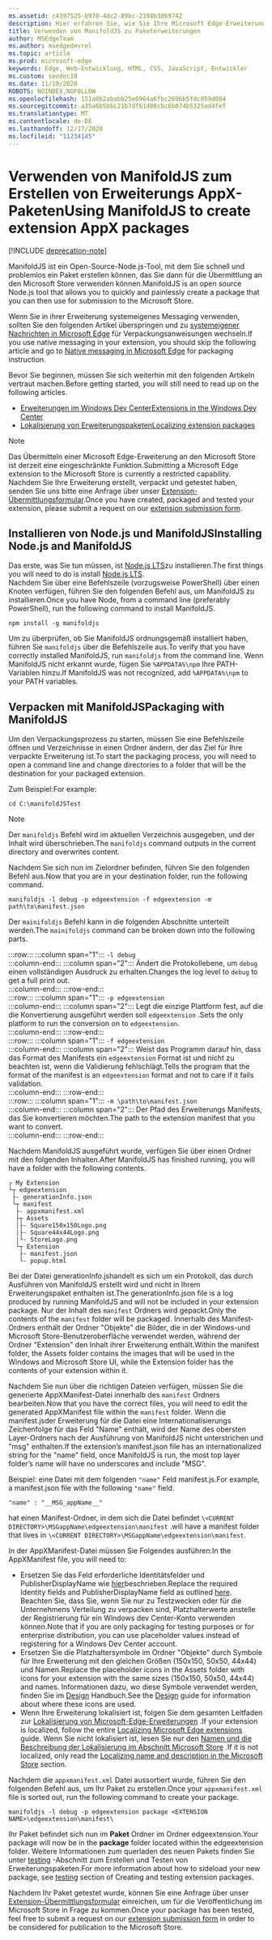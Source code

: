 ```yaml
---
ms.assetid: c4397525-b978-4dc2-89bc-2198b3069742
description: Hier erfahren Sie, wie Sie Ihre Microsoft Edge-Erweiterung mit ManifoldJS, dem Node.js Open-Source-Tool, im Handumdrehen verpacken.
title: Verwenden von ManifoldJS zu Paketerweiterungen
author: MSEdgeTeam
ms.author: msedgedevrel
ms.topic: article
ms.prod: microsoft-edge
keywords: Edge, Web-Entwicklung, HTML, CSS, JavaScript, Entwickler
ms.custom: seodec18
ms.date: 11/19/2020
ROBOTS: NOINDEX,NOFOLLOW
ms.openlocfilehash: 151a8b2ababb25e0964a6fbc2696b5fdc059d084
ms.sourcegitcommit: a35a6b5bbc21b7df61d08cbc6b074b5325ad4fef
ms.translationtype: MT
ms.contentlocale: de-DE
ms.lasthandoff: 12/17/2020
ms.locfileid: "11234145"
---
```

# <span data-ttu-id="0a9bf-104">Verwenden von ManifoldJS zum Erstellen von Erweiterungs AppX-Paketen</span><span class="sxs-lookup"><span data-stu-id="0a9bf-104">Using ManifoldJS to create extension AppX packages</span></span>  

[!INCLUDE [deprecation-note](../../includes/deprecation-note.md)]  

<span data-ttu-id="0a9bf-105">ManifoldJS ist ein Open-Source-Node.js-Tool, mit dem Sie schnell und problemlos ein Paket erstellen können, das Sie dann für die Übermittlung an den Microsoft Store verwenden können.</span><span class="sxs-lookup"><span data-stu-id="0a9bf-105">ManifoldJS is an open source Node.js tool that allows you to quickly and painlessly create a package that you can then use for submission to the Microsoft Store.</span></span>  

<span data-ttu-id="0a9bf-106">Wenn Sie in ihrer Erweiterung systemeigenes Messaging verwenden, sollten Sie den folgenden Artikel überspringen und zu [systemeigener Nachrichten in Microsoft Edge](../native-messaging.md#creating-an-extension-with-native-messaging) für Verpackungsanweisungen wechseln.</span><span class="sxs-lookup"><span data-stu-id="0a9bf-106">If you use native messaging in your extension, you should skip the following article and go to [Native messaging in Microsoft Edge](../native-messaging.md#creating-an-extension-with-native-messaging) for packaging instruction.</span></span>  

<span data-ttu-id="0a9bf-107">Bevor Sie beginnen, müssen Sie sich weiterhin mit den folgenden Artikeln vertraut machen.</span><span class="sxs-lookup"><span data-stu-id="0a9bf-107">Before getting started, you will still need to read up on the following articles.</span></span>  

*   [<span data-ttu-id="0a9bf-108">Erweiterungen im Windows Dev Center</span><span class="sxs-lookup"><span data-stu-id="0a9bf-108">Extensions in the Windows Dev Center</span></span>](./extensions-in-the-windows-dev-center.md)  
*   [<span data-ttu-id="0a9bf-109">Lokalisierung von Erweiterungspaketen</span><span class="sxs-lookup"><span data-stu-id="0a9bf-109">Localizing extension packages</span></span>](./localizing-extension-packages.md)  

> [!NOTE]
> <span data-ttu-id="0a9bf-110">Das Übermitteln einer Microsoft Edge-Erweiterung an den Microsoft Store ist derzeit eine eingeschränkte Funktion.</span><span class="sxs-lookup"><span data-stu-id="0a9bf-110">Submitting a Microsoft Edge extension to the Microsoft Store is currently a restricted capability.</span></span>  <span data-ttu-id="0a9bf-111">Nachdem Sie Ihre Erweiterung erstellt, verpackt und getestet haben, senden Sie uns bitte eine Anfrage über unser [Extension-Übermittlungsformular](https://developer.microsoft.com/microsoft-edge/extensions/requests).</span><span class="sxs-lookup"><span data-stu-id="0a9bf-111">Once you have created, packaged and tested your extension, please submit a request on our [extension submission form](https://developer.microsoft.com/microsoft-edge/extensions/requests).</span></span>  

## <span data-ttu-id="0a9bf-112">Installieren von Node.js und ManifoldJS</span><span class="sxs-lookup"><span data-stu-id="0a9bf-112">Installing Node.js and ManifoldJS</span></span>  

<span data-ttu-id="0a9bf-113">Das erste, was Sie tun müssen, ist [Node.js LTS](https://nodejs.org/en/download)zu installieren.</span><span class="sxs-lookup"><span data-stu-id="0a9bf-113">The first things you will need to do is install [Node.js LTS](https://nodejs.org/en/download).</span></span>  
<span data-ttu-id="0a9bf-114">Nachdem Sie über eine Befehlszeile (vorzugsweise PowerShell) über einen Knoten verfügen, führen Sie den folgenden Befehl aus, um ManifoldJS zu installieren.</span><span class="sxs-lookup"><span data-stu-id="0a9bf-114">Once you have Node, from a command line (preferably PowerShell), run the following command to install ManifoldJS.</span></span>  

```shell
npm install -g manifoldjs
```  

<span data-ttu-id="0a9bf-115">Um zu überprüfen, ob Sie ManifoldJS ordnungsgemäß installiert haben, führen Sie `manifoldjs` über die Befehlszeile aus.</span><span class="sxs-lookup"><span data-stu-id="0a9bf-115">To verify that you have correctly installed ManifoldJS, run `manifoldjs` from the command line.</span></span> <span data-ttu-id="0a9bf-116">Wenn ManifoldJS nicht erkannt wurde, fügen Sie `%APPDATA%\npm` Ihre PATH-Variablen hinzu.</span><span class="sxs-lookup"><span data-stu-id="0a9bf-116">If ManifoldJS was not recognized, add `%APPDATA%\npm` to your PATH variables.</span></span>  

## <span data-ttu-id="0a9bf-117">Verpacken mit ManifoldJS</span><span class="sxs-lookup"><span data-stu-id="0a9bf-117">Packaging with ManifoldJS</span></span>  

<span data-ttu-id="0a9bf-118">Um den Verpackungsprozess zu starten, müssen Sie eine Befehlszeile öffnen und Verzeichnisse in einen Ordner ändern, der das Ziel für Ihre verpackte Erweiterung ist.</span><span class="sxs-lookup"><span data-stu-id="0a9bf-118">To start the packaging process, you will need to open a command line and change directories to a folder that will be the destination for your packaged extension.</span></span>  

<span data-ttu-id="0a9bf-119">Zum Beispiel:</span><span class="sxs-lookup"><span data-stu-id="0a9bf-119">For example:</span></span>

```shell
cd C:\manifoldJSTest
```  

> [!NOTE]
> <span data-ttu-id="0a9bf-120">Der `manifoldjs` Befehl wird im aktuellen Verzeichnis ausgegeben, und der Inhalt wird überschrieben.</span><span class="sxs-lookup"><span data-stu-id="0a9bf-120">The `manifoldjs` command outputs in the current directory and overwrites content.</span></span>  

<span data-ttu-id="0a9bf-121">Nachdem Sie sich nun im Zielordner befinden, führen Sie den folgenden Befehl aus.</span><span class="sxs-lookup"><span data-stu-id="0a9bf-121">Now that you are in your destination folder, run the following command.</span></span>  

```shell
manifoldjs -l debug -p edgeextension -f edgeextension -m path\to\manifest.json
```  

<span data-ttu-id="0a9bf-122">Der `mainifoldjs` Befehl kann in die folgenden Abschnitte unterteilt werden.</span><span class="sxs-lookup"><span data-stu-id="0a9bf-122">The `mainifoldjs` command can be broken down into the following parts.</span></span>  

:::row:::
   :::column span="1":::
      `-l debug`  
   :::column-end:::
   :::column span="2":::
      <span data-ttu-id="0a9bf-123">Ändert die Protokollebene, um `debug` einen vollständigen Ausdruck zu erhalten.</span><span class="sxs-lookup"><span data-stu-id="0a9bf-123">Changes the log level to `debug` to get a full print out.</span></span>  
   :::column-end:::
:::row-end:::  
:::row:::
   :::column span="1":::
      `-p edgeextension`  
   :::column-end:::
   :::column span="2":::
      <span data-ttu-id="0a9bf-124">Legt die einzige Plattform fest, auf die die Konvertierung ausgeführt werden soll `edgeextension` .</span><span class="sxs-lookup"><span data-stu-id="0a9bf-124">Sets the only platform to run the conversion on to `edgeextension`.</span></span>  
   :::column-end:::
:::row-end:::  
:::row:::
   :::column span="1":::
      `-f edgeextension`  
   :::column-end:::
   :::column span="2":::
      <span data-ttu-id="0a9bf-125">Weist das Programm darauf hin, dass das Format des Manifests ein `edgeextension` Format ist und nicht zu beachten ist, wenn die Validierung fehlschlägt.</span><span class="sxs-lookup"><span data-stu-id="0a9bf-125">Tells the program that the format of the manifest is an `edgeextension` format and not to care if it fails validation.</span></span>  
   :::column-end:::
:::row-end:::  
:::row:::
   :::column span="1":::
      `-m \path\to\manifest.json`  
   :::column-end:::
   :::column span="2":::
      <span data-ttu-id="0a9bf-126">Der Pfad des Erweiterungs Manifests, das Sie konvertieren möchten.</span><span class="sxs-lookup"><span data-stu-id="0a9bf-126">The path to the extension manifest that you want to convert.</span></span>  
   :::column-end:::
:::row-end:::  

<span data-ttu-id="0a9bf-127">Nachdem ManifoldJS ausgeführt wurde, verfügen Sie über einen Ordner mit den folgenden Inhalten.</span><span class="sxs-lookup"><span data-stu-id="0a9bf-127">After ManifoldJS has finished running, you will have a folder with the following contents.</span></span>  

```text
┌ My Extension
└┬ edgeextension
 ├- generationInfo.json
 └┬ manifest
  ├- appxmanifest.xml
  ├┬ Assets
  |├- Square150x150Logo.png
  |├- Square44x44Logo.png
  |└- StoreLogo.png    
  └┬ Extension
   ├- manifest.json
   └- popup.html
```  
<!-- 
    My Extension
        edgeextension
            generationInfo.json
            manifest
                   appxmanifest.xml
                Assets
                    Square150x150Logo.png
                    Square44x44Logo.png
                    StoreLogo.png    
                Extension
                    manifest.json
                    popup.html
                    ...
                ...
-->  

<span data-ttu-id="0a9bf-128">Bei der Datei generationInfo.jshandelt es sich um ein Protokoll, das durch Ausführen von ManifoldJS erstellt wird und nicht in Ihrem Erweiterungspaket enthalten ist.</span><span class="sxs-lookup"><span data-stu-id="0a9bf-128">The generationInfo.json file is a log produced by running ManifoldJS and will not be included in your extension package.</span></span> <span data-ttu-id="0a9bf-129">Nur der Inhalt des `manifest` Ordners wird gepackt.</span><span class="sxs-lookup"><span data-stu-id="0a9bf-129">Only the contents of the `manifest` folder will be packaged.</span></span> <span data-ttu-id="0a9bf-130">Innerhalb des Manifest-Ordners enthält der Ordner "Objekte" die Bilder, die in der Windows-und Microsoft Store-Benutzeroberfläche verwendet werden, während der Ordner "Extension" den Inhalt ihrer Erweiterung enthält.</span><span class="sxs-lookup"><span data-stu-id="0a9bf-130">Within the manifest folder, the Assets folder contains the images that will be used in the Windows and Microsoft Store UI, while the Extension folder has the contents of your extension within it.</span></span>  

<span data-ttu-id="0a9bf-131">Nachdem Sie nun über die richtigen Dateien verfügen, müssen Sie die generierte AppXManifest-Datei innerhalb des `manifest` Ordners bearbeiten.</span><span class="sxs-lookup"><span data-stu-id="0a9bf-131">Now that you have the correct files, you will need to edit the generated AppXManifest file within the `manifest` folder.</span></span> <span data-ttu-id="0a9bf-132">Wenn die manifest.jsder Erweiterung für die Datei eine Internationalisierungs Zeichenfolge für das Feld "Name" enthält, wird der Name des obersten Layer-Ordners nach der Ausführung von ManifoldJS nicht unterstrichen und "msg" enthalten.</span><span class="sxs-lookup"><span data-stu-id="0a9bf-132">If the extension’s manifest.json file has an internationalized string for the "name" field, once ManifoldJS is run, the most top layer folder’s name will have no underscores and include "MSG".</span></span>

<span data-ttu-id="0a9bf-133">Beispiel: eine Datei mit dem folgenden `"name"` Feld manifest.js.</span><span class="sxs-lookup"><span data-stu-id="0a9bf-133">For example, a manifest.json file with the following `"name"` field.</span></span>  

```shell
"name" : "__MSG_appName__"
```  

<span data-ttu-id="0a9bf-134">hat einen Manifest-Ordner, in dem sich die Datei befindet `\<CURRENT DIRECTORY>\MSGappName\edgeextension\manifest` .</span><span class="sxs-lookup"><span data-stu-id="0a9bf-134">will have a manifest folder that lives in `\<CURRENT DIRECTORY>\MSGappName\edgeextension\manifest`.</span></span>  

<span data-ttu-id="0a9bf-135">In der AppXManifest-Datei müssen Sie Folgendes ausführen:</span><span class="sxs-lookup"><span data-stu-id="0a9bf-135">In the AppXManifest file, you will need to:</span></span>  

 *   <span data-ttu-id="0a9bf-136">Ersetzen Sie das Feld erforderliche Identitätsfelder und PublisherDisplayName wie [hier](./creating-and-testing-extension-packages.md#app-identity-template-values)beschrieben.</span><span class="sxs-lookup"><span data-stu-id="0a9bf-136">Replace the required Identity fields and PublisherDisplayName field as outlined [here](./creating-and-testing-extension-packages.md#app-identity-template-values).</span></span> <span data-ttu-id="0a9bf-137">Beachten Sie, dass Sie, wenn Sie nur zu Testzwecken oder für die Unternehmens Verteilung zu verpacken sind, Platzhalterwerte anstelle der Registrierung für ein Windows dev Center-Konto verwenden können.</span><span class="sxs-lookup"><span data-stu-id="0a9bf-137">Note that if you are only packaging for testing purposes or for enterprise distribution, you can use placeholder values instead of registering for a Windows Dev Center account.</span></span>  
 *   <span data-ttu-id="0a9bf-138">Ersetzen Sie die Platzhaltersymbole im Ordner "Objekte" durch Symbole für Ihre Erweiterung mit den gleichen Größen (150x150, 50x50, 44x44) und Namen.</span><span class="sxs-lookup"><span data-stu-id="0a9bf-138">Replace the placeholder icons in the Assets folder with icons for your extension with the same sizes (150x150, 50x50, 44x44) and names.</span></span> <span data-ttu-id="0a9bf-139">Informationen dazu, wo diese Symbole verwendet werden, finden Sie im [Design](./../design.md#icons-for-packaging) Handbuch.</span><span class="sxs-lookup"><span data-stu-id="0a9bf-139">See the [Design](./../design.md#icons-for-packaging) guide for information about where these icons are used.</span></span>  
 *   <span data-ttu-id="0a9bf-140">Wenn Ihre Erweiterung lokalisiert ist, folgen Sie dem gesamten Leitfaden zur [Lokalisierung von Microsoft-Edge-Erweiterungen](./localizing-extension-packages.md) .</span><span class="sxs-lookup"><span data-stu-id="0a9bf-140">If your extension is localized, follow the entire [Localizing Microsoft Edge extensions](./localizing-extension-packages.md) guide.</span></span> <span data-ttu-id="0a9bf-141">Wenn Sie nicht lokalisiert ist, lesen Sie nur den [Namen und die Beschreibung der Lokalisierung im Abschnitt Microsoft Store](./localizing-extension-packages.md#localizing-name-and-description-in-the-microsoft-store) .</span><span class="sxs-lookup"><span data-stu-id="0a9bf-141">If it is not localized, only read the [Localizing name and description in the Microsoft Store](./localizing-extension-packages.md#localizing-name-and-description-in-the-microsoft-store) section.</span></span>  

<span data-ttu-id="0a9bf-142">Nachdem die `appxmanifest.xml` Datei aussortiert wurde, führen Sie den folgenden Befehl aus, um Ihr Paket zu erstellen.</span><span class="sxs-lookup"><span data-stu-id="0a9bf-142">Once your `appxmanifest.xml` file is sorted out, run the following command to create your package.</span></span>  

```shell
manifoldjs -l debug -p edgeextension package <EXTENSION NAME>\edgeextension\manifest\
```  

<span data-ttu-id="0a9bf-143">Ihr Paket befindet sich nun im **Paket** Ordner im Ordner edgeextension.</span><span class="sxs-lookup"><span data-stu-id="0a9bf-143">Your package will now be in the **package** folder located within the edgeextension folder.</span></span> <span data-ttu-id="0a9bf-144">Weitere Informationen zum querladen des neuen Pakets finden Sie unter [testing](./creating-and-testing-extension-packages.md#testing-an-appx-package) -Abschnitt zum Erstellen und Testen von Erweiterungspaketen.</span><span class="sxs-lookup"><span data-stu-id="0a9bf-144">For more information about how to sideload your new package, see [testing](./creating-and-testing-extension-packages.md#testing-an-appx-package) section of Creating and testing extension packages.</span></span>  

<span data-ttu-id="0a9bf-145">Nachdem Ihr Paket getestet wurde, können Sie eine Anfrage über unser [Extension-Übermittlungsformular](https://aka.ms/extension-request) einreichen, um für die Veröffentlichung im Microsoft Store in Frage zu kommen.</span><span class="sxs-lookup"><span data-stu-id="0a9bf-145">Once your package has been tested, feel free to submit a request on our [extension submission form](https://aka.ms/extension-request) in order to be considered for publication to the Microsoft Store.</span></span>  
